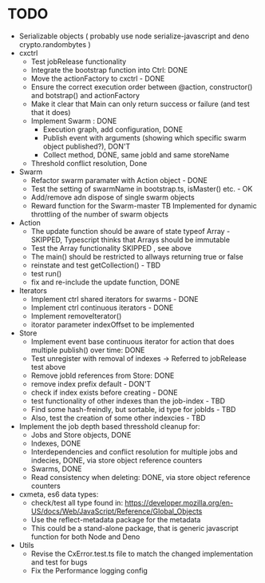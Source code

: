 # TODO

- Serializable objects ( probably use node serialize-javascript and deno crypto.randombytes )
- cxctrl 
    - Test jobRelease functionality
    - Integrate the bootstrap function into Ctrl: DONE
    - Move the actionFactory to cxctrl - DONE
    - Ensure the correct execution order between @action, constructor() and botstrap() and actionFactory
    - Make it clear that Main can only return success or failure (and test that it does)
    - Implement Swarm : DONE
      - Execution graph, add configuration, DONE
      - Publish event with arguments (showing which specific swarm object published?), DON'T
      - Collect method, DONE, same jobId and same storeName
    - Threshold conflict resolution, Done
- Swarm
    - Refactor swarm paramater with Action object - DONE
    - Test the setting of swarmName in bootstrap.ts, isMaster() etc. - OK 
    - Add/remove adn dispose of single swarm objects
    - Reward function for the Swarm-master TB Implemented for dynamic throttling of the number of swarm objects
- Action 
    - The update function should be aware of state typeof Array - SKIPPED, Typescript thinks that Arrays should be immutable
    - Test the Array functionality SKIPPED , see above
    - The main() should be restricted to allways returning true or false
    - reinstate and test getCollection() - TBD
    - test run()
    - fix and re-include the update function, DONE 
- Iterators
    - Implement ctrl shared iterators for swarms - DONE
    - Implement ctrl continuous iterators - DONE
    - Implement removeIterator() 
    - itorator parameter indexOffset to be implemented
- Store
    - Implement event base continuous iterator for action that does multiple publish() over time: DONE
    - Test unregister with removal of indexes -> Referred to jobRelease test above
    - Remove jobId references from Store: DONE
    - remove index prefix default - DON'T
    - check if index exists before creating - DONE
    - test functionality of other indexes than the job-index - TBD
    - Find some hash-freindly, but sortable, id type for jobIds - TBD
    - Also, test the creation of some other indexcies - TBD
- Implement the job depth based thresshold cleanup for:
    - Jobs and Store objects, DONE
    - Indexes, DONE
    - Interdependencies and conflict resolution for multiple jobs and indecies, DONE, via store object reference counters
    - Swarms, DONE 
    - Read consistency when deleting: DONE, via store object reference counters
- cxmeta, es6 data types:
    - check/test all type found in: https://developer.mozilla.org/en-US/docs/Web/JavaScript/Reference/Global_Objects
    - Use the reflect-metadata package for the metadata
    - This could be a stand-alone package, that is generic javascript function for both Node and Deno
- Utils
    - Revise the CxError.test.ts file to match the changed implementation and test for bugs
    - Fix the Performance logging config

